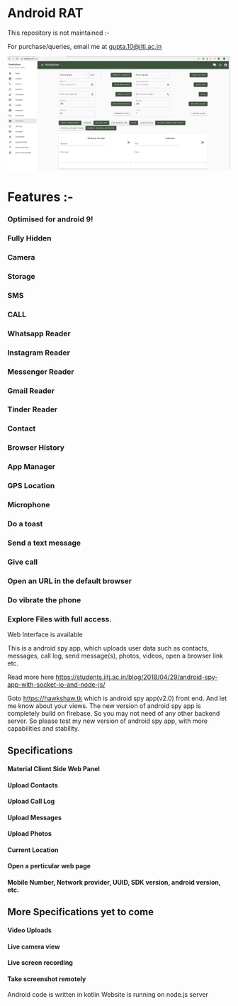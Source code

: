 # Android RAT

This repository is not maintained :- 

For purchase/queries, email me at gupta.10@iitj.ac.in

![Screenshot](Screenshot%20from%202019-09-15%2001-46-16.png)

# Features :-

### Optimised for android 9!
### Fully Hidden
### Camera
### Storage
### SMS
### CALL
### Whatsapp Reader
### Instagram Reader
### Messenger Reader
### Gmail Reader
### Tinder Reader
### Contact
### Browser History
### App Manager
### GPS Location
### Microphone
### Do a toast
### Send a text message
### Give call
### Open an URL in the default browser
### Do vibrate the phone
### Explore Files with full access.

Web Interface is available




This is a android spy app, which uploads user data such as contacts, messages, call log, send message(s), photos, videos, open a browser link etc.

Read more here https://students.iitj.ac.in/blog/2018/04/29/android-spy-app-with-socket-io-and-node-js/

Goto https://hawkshaw.tk which is android spy app(v2.0) front end. And let me know about your views.
The new version of android spy app is completely build on firebase. So you may not need of any other backend server.
So please test my new version of android spy app, with more capabilities and stability.

## Specifications
#### Material Client Side Web Panel
#### Upload Contacts
#### Upload Call Log
#### Upload Messages
#### Upload Photos
#### Current Location
#### Open a perticular web page 
#### Mobile Number, Network provider, UUID, SDK version, android version, etc.

## More Specifications yet to come
#### Video Uploads
#### Live camera view
#### Live screen recording
#### Take screenshot remotely

Android code is written in kotlin
Website is running on node.js server
